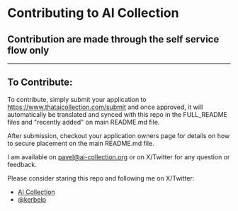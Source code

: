 # Contributing to AI Collection

## Contribution are made through the self service flow only

---

## To Contribute:

To contribute, simply submit your application to https://www.thataicollection.com/submit and once approved, it will
automatically be translated and synced with this repo in the FULL_README files and "recently added" on main README.md file.

After submission, checkout your application owners page for details on how to secure placement on the main README.md file.

I am available on pavel@ai-collection.org or on X/Twitter for any question or feedback.

Please consider staring this repo and following me on X/Twitter:
- [AI Collection](https://twitter.com/ai_collection_)
- [@kerbelp](https://twitter.com/kerbelp)
